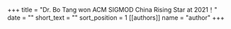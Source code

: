 +++ 
title = "Dr. Bo Tang won ACM SIGMOD China Rising Star at 2021！" 
date = "" 
short_text = "" 
sort_position = 1
[[authors]] 
name = "author"
+++

